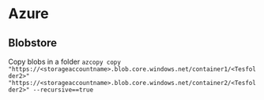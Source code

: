 # Azure


## Blobstore

Copy blobs in a folder `azcopy copy "https://<storageaccountname>.blob.core.windows.net/container1/<Tesfolder2>"  "https://<storageaccountname>.blob.core.windows.net/container2/<Tesfolder2>" --recursive==true`
